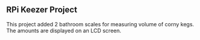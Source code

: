 RPi Keezer Project
---
This project added 2 bathroom scales for measuring volume of corny kegs. The amounts are displayed on an LCD screen.
